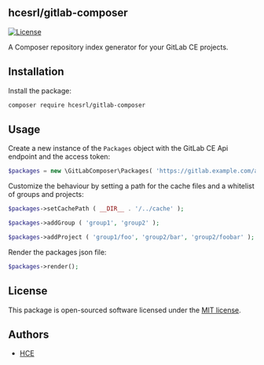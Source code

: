 ## hcesrl/gitlab-composer

[![License](http://img.shields.io/badge/license-MIT-brightgreen.svg?style=flat-square)](https://tldrlegal.com/license/mit-license)

A Composer repository index generator for your GitLab CE projects.

## Installation

Install the package:
```bash
composer require hcesrl/gitlab-composer
```

## Usage
Create a new instance of the `Packages` object with the GitLab CE Api endpoint and the access token:
```php
$packages = new \GitLabComposer\Packages( 'https://gitlab.example.com/api/v4/', 'some_access_token' );
```

Customize the behaviour by setting a path for the cache files and a whitelist of groups and projects:
```php
$packages->setCachePath ( __DIR__ . '/../cache' );

$packages->addGroup ( 'group1', 'group2' );

$packages->addProject ( 'group1/foo', 'group2/bar', 'group2/foobar' );
```

Render the packages json file:
```php
$packages->render();
```

## License
This package is open-sourced software licensed under the [MIT license](http://opensource.org/licenses/MIT).

## Authors
*  [HCE](https://www.hce.it/)
